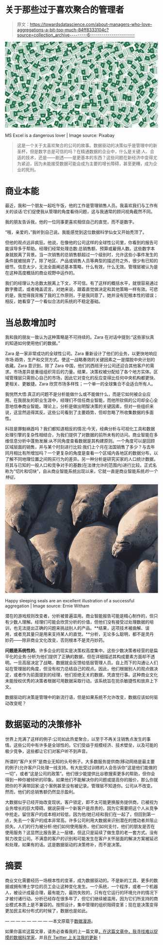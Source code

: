 # 关于那些过于喜欢聚合的管理者

> 原文：<https://towardsdatascience.com/about-managers-who-love-aggregations-a-bit-too-much-84ff8333104c?source=collection_archive---------6----------------------->

![](img/d2ec9712b2cfc4bd277a3ea5fe56fb88.png)

MS Excel is a dangerous lover | Image source: Pixabay

> 这是一个关于太喜欢聚合的公司的故事。数据驱动的决策似乎是管理中的新圣杯，但是数字总是可信的吗？在精通数据的企业中，什么是关键:人、合适的技术，还是——剧透——是更基本的东西？这些问题在新经济中变得尤为紧迫，因为未能接受数据可能会成为主要的增长障碍，甚至更糟，成为企业的死刑。

# 商业本能

最近，我和一个朋友一起吃午饭，他的工作是管理销售人员。我喜欢我们与工作有关的谈话:它们促使我从管理的角度看待问题，这与我通常的顾问视角截然不同。

我的朋友告诉我，他的一位同事更喜欢相信自己的直觉，而不是数字。

“哦，亲爱的，”我听到自己说。我能感觉到这位数据科学仙女又开始秃顶了。

但他的观点远非疯狂。他说，在像他的公司这样的全球性公司里，你看到的报告可能误导多于帮助。经理们经常处理总数:总销售额、预算或雇佣人数。这些数字本身就脱离了背景。当一次销售的总销售额超过一个级别时，允许这些小事件发生的条件就被抛弃了。除了地区、产品或销售人员等典型的描述符之外，很少有已知的细节。信息太少，无法全面阐述基本策略，什么有效，什么无效。管理层被认为是在这种高度概括的商业视野中运作的。

我们的经理认为总数太脱离上下文，不可信。有了这样的概括水平，就很容易通过数字撒谎，或者掩盖谎言。对她来说，跟着直觉做决定和其他策略一样有效。可悲的是，我觉得我背叛了我的工作原则，于是我同意了。她并没有犯根本性的错误；相反，她看穿了一个看似合法的系统的不稳定基础。

# 当总数增加时

我和我的朋友一致认为这种策略是不可持续的。Zara 在对话中提到:“这些家伙真的知道如何使用他们的数据。”

Zara 是一家非常成功的全球性公司。Zara 重新设计了他们的业务，以更快地响应市场:趋势，生产和交货方式。使这一战略奏效的关键因素之一是摆脱中央计划的收藏。Zara 意识到，除了 Zara 中国，他们的西班牙分公司还迎合其他客户的需求。市场差异是重组组织背后的力量。结果，决策权被分配给了各个地方实体。区域管理层只需担心自己的市场，因此它对变化的反应变得比任何中央机构都更快、更相关、更敏捷。Zara 欣赏市场多样性；一个单一的全球集合不会适合所有人。

我恍然大悟:真正的问题不是分析能做什么或不能做什么，而是它如何被企业应用。在我朋友的职业生涯中，经理们不信任商业智能，而他所钦佩的公司却全心全意地信奉商业智能。理论上，分析是做出明智决策的关键因素，但对一些组织来说，这显然适得其反。这些公司看到了主要趋势，但却忽略了所收集数据的多面性。

科技是罪魁祸首吗？我们都知道相反的情况:今天，经典分析与可视化工具和数据处理引擎的复杂性相结合，为我们提供了对数据的前所未有的访问。商业智能在多维信息分析中蓬勃发展:从不同角度查看数据是其构建原则。一个角度可以是回顾区域层面的销售，并与某个时刻进行比较:我们上个月在法国销售了多少？与去年同月相比有所增加吗？一个更复杂的角度是查看一个区域内各地区的数据分布，以了解不同地理位置之间购买行为的差异。另一种分析是研究买家的人口统计数据，将其与已知的一般人口和竞争对手的基数(在法律允许的范围内)进行比较。正式名称为“切片和切块”，自从商业智能系统出现以来，它就一直是商业智能系统*的一个特征。*

![](img/462e98dd074514e918e4d75eb3170d43.png)

Happy sleeping seals are an excellent illustration of a successful aggregation | Image source: Ernie Witham

潜在的游戏规则改变者，分析被普遍滥用。商业智能报告可能是精心制作的，但只有少数人理解。经理们可能会欣赏分析的价值，但他们没有接受过处理数据的培训，也无法提出正确的问题来挑战别人的产品。**结果，这项技术被曲解、误用，或者充其量只是用来支持某人的直觉。**分析，无论多么聪明，都不是灵丹妙药——除非商业文化改变，否则根本不是灵丹妙药。

**问题是系统性的**。许多企业的现实是决策权高度集中。这些少数决策者经营的是扁平化的业务:分析为他们提供了正确的数据，但在详细描述其构成要素方面却不透明。一旦高层决定了战略，数据就会反馈给低层管理人员。自上而下的沟通让人们站在管理层的角度，但没有权力总结自己的观点。因此，他们根据别人的观点做决定，或者作为前面提到的经理，他们拒绝无关的数据，凭直觉行事。这种商业文化未能授权优秀的决策者根据可用数据采取行动。该系统旨在扼杀敏捷性和放弃上下文。

数据驱动的决策是管理中的新流行语，但是如果系统不允许改变，数据应该如何驱动改变呢？

# 数据驱动的决策修补

世界上充满了这样的例子:公司如此热爱聚合，以至于不再关注销售点发生的事情。这些公司中有许多是全球性的。它们受益于规模经济、技术壁垒，以及可能的极少竞争，这些都让它们对客户听不到声音。

所谓的“客户关怀”是商业无知的头号例子。大多数服务提供商(移动网络是最主要的例子)允许客户只处理一线支持。有大批受过训练的人会告诉你“这是他们能做的一切”，或者“这是公司的政策”。他们很少能提供比谷歌搜索更多的帮助，但你会得到一种你被倾听的印象。如果他们不能解决你的问题或提高你的报价，那么你就把你的不满带回家:这个案例甚至没有被记录。管理层不知道你。公司从不改变。然而，他们的总销售额仍然显示盈利。

大数据似乎已经开始改变现状。客户锁定，即不太可能更换服务提供商，已被视为业务增长的巨大障碍。据说获得一个新客户是昂贵的，因为它需要把这个人从竞争中抢走。留住客户的成本相对较低，因为他/她已经和我们在一起了，但回到第一点，失去一个客户的成本非常高。许多公司利用大数据来识别潜在的搅动者并阻止损失。人们的行为被分析:他们如何使用服务，他们如何支付，他们的朋友是否在使用服务？这显然比报告更上一层楼，但这只是延续了做生意的老一套方式。没有努力改变公司。不满意的客户的识别和可能发生在客户关怀层面的解决方案被延迟和处理，如果有的话。这是数据驱动的决策修补，而不是决策。

# 摘要

商业文化需要经历一场根本性的变革，成为数据驱动的。不是新的工具、更多的数据或拥有博士学位的员工会让这种变化发生。一个系统，一个程序，或者一个机器人，被设计成最合理，最有能力，最防失败的，只有在它运行的环境允许的情况下才被付诸行动。分析已经存在很多年了，但它们继续被滥用，因为它们所支持的商业模式本质上是不兼容的。按照设计，集中管理的组织阻碍变革；现在是决策变得更加民主和分布式的时候了，数据也是如此。

— — — — — — — — —本文原载于[数据漫游](http://datawanderings.com)。

如果你喜欢这篇文章，请务必查看我的上一篇文章[，在这篇文章中，我寻找难以捉摸的数据科学家](http://datawanderings.com/2017/10/02/data-scientist-wanted/)，并且[在 Twitter 上关注我的更新](https://twitter.com/EveTheAnalyst)！